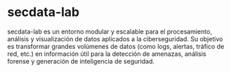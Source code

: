 # secdata-lab
secdata-lab es un entorno modular y escalable para el procesamiento, análisis y visualización de datos aplicados a la ciberseguridad. Su objetivo es transformar grandes volúmenes de datos (como logs, alertas, tráfico de red, etc.) en información útil para la detección de amenazas, análisis forense y generación de inteligencia de seguridad.
